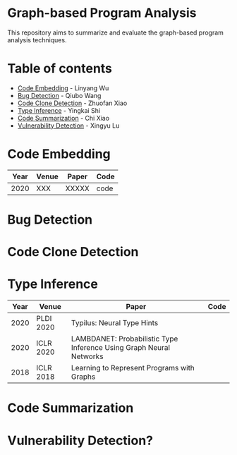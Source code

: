# Graph-based Program Analysis

This repository aims to summarize and evaluate the graph-based program analysis techniques.

# Table of contents
- [Code Embedding](#code-embedding) - Linyang Wu
- [Bug Detection](#bug-detection) - Qiubo Wang
- [Code Clone Detection](#code-clone-detection) - Zhuofan Xiao
- [Type Inference](#type-inference) - Yingkai Shi
- [Code Summarization](#code-summarization) - Chi Xiao
- [Vulnerability Detection](#vulnerability-detection) - Xingyu Lu

# Code Embedding
| Year | Venue        | Paper                                                        | Code                                                         |
| ---- | ------------ | ------------------------------------------------------------ | ------------------------------------------------------------ |
| 2020 | XXX     | XXXXX                                   | code                          |                                                              |


# Bug Detection


# Code Clone Detection


# Type Inference
| Year | Venue        | Paper                                                        | Code                                                         |
| ---- | ------------ | ------------------------------------------------------------ | ------------------------------------------------------------ |
| 2020 | PLDI 2020    | Typilus: Neural Type Hints                                   |                            |                                                              |
| 2020 | ICLR 2020    | LAMBDANET: Probabilistic Type Inference Using Graph Neural Networks |                     |                                                              | 
| 2018 | ICLR 2018    | Learning to Represent Programs with Graphs                   |                            |                                                              | 


# Code Summarization


# Vulnerability Detection?